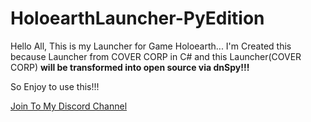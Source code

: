 # HoloearthLauncher-PyEdition

Hello All, This is my Launcher for Game Holoearth... I'm Created this because Launcher from COVER CORP in C# and this Launcher(COVER CORP) **will be transformed into open source via dnSpy!!!**

So Enjoy to use this!!!

[Join To My Discord Channel](https://discord.gg/h5ZWsGZD4Q)
